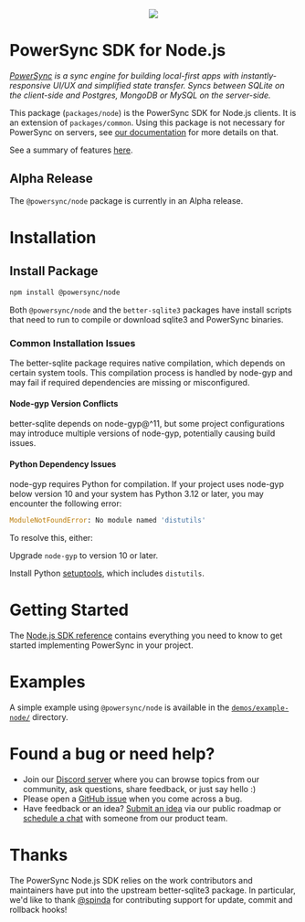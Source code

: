 <p align="center">
  <a href="https://www.powersync.com" target="_blank"><img src="https://github.com/powersync-ja/.github/assets/7372448/d2538c43-c1a0-4c47-9a76-41462dba484f"/></a>
</p>

# PowerSync SDK for Node.js

_[PowerSync](https://www.powersync.com) is a sync engine for building local-first apps with instantly-responsive UI/UX and simplified state transfer. Syncs between SQLite on the client-side and Postgres, MongoDB or MySQL on the server-side._

This package (`packages/node`) is the PowerSync SDK for Node.js clients. It is an extension of `packages/common`.
Using this package is not necessary for PowerSync on servers, see [our documentation](https://docs.powersync.com/installation/app-backend-setup) for more details on that.

See a summary of features [here](https://docs.powersync.com/client-sdk-references/node).

## Alpha Release

The `@powersync/node` package is currently in an Alpha release.

# Installation

## Install Package

```bash
npm install @powersync/node
```

Both `@powersync/node` and the `better-sqlite3` packages have install scripts that need to run to compile
or download sqlite3 and PowerSync binaries.

### Common Installation Issues

The better-sqlite package requires native compilation, which depends on certain system tools. This compilation process is handled by node-gyp and may fail if required dependencies are missing or misconfigured.

#### Node-gyp Version Conflicts

better-sqlite depends on node-gyp@^11, but some project configurations may introduce multiple versions of node-gyp, potentially causing build issues.

#### Python Dependency Issues

node-gyp requires Python for compilation. If your project uses node-gyp below version 10 and your system has Python 3.12 or later, you may encounter the following error:

```python
ModuleNotFoundError: No module named 'distutils'
```

To resolve this, either:

Upgrade `node-gyp` to version 10 or later.

Install Python [setuptools](https://pypi.org/project/setuptools/), which includes `distutils`.

# Getting Started

The [Node.js SDK reference](https://docs.powersync.com/client-sdk-references/node)
contains everything you need to know to get started implementing PowerSync in your project.

# Examples

A simple example using `@powersync/node` is available in the [`demos/example-node/`](../demos/example-node) directory.

# Found a bug or need help?

- Join our [Discord server](https://discord.gg/powersync) where you can browse topics from our community, ask questions, share feedback, or just say hello :)
- Please open a [GitHub issue](https://github.com/powersync-ja/powersync-js/issues) when you come across a bug.
- Have feedback or an idea? [Submit an idea](https://roadmap.powersync.com/tabs/5-roadmap/submit-idea) via our public roadmap or [schedule a chat](https://calendly.com/powersync-product/powersync-chat) with someone from our product team.

# Thanks

The PowerSync Node.js SDK relies on the work contributors and maintainers have put into the upstream better-sqlite3 package.
In particular, we'd like to thank [@spinda](https://github.com/spinda) for contributing support for update, commit and rollback hooks!
